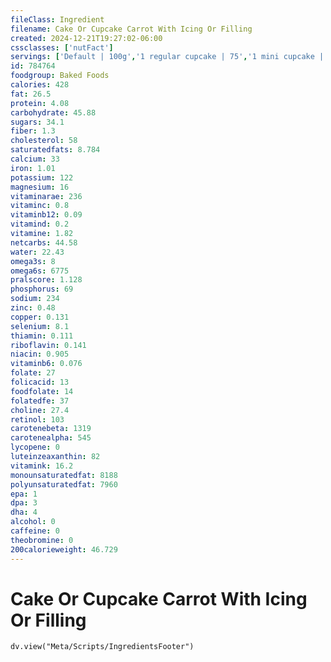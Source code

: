 ```yaml
---
fileClass: Ingredient
filename: Cake Or Cupcake Carrot With Icing Or Filling
created: 2024-12-21T19:27:02-06:00
cssclasses: ['nutFact']
servings: ['Default | 100g','1 regular cupcake | 75','1 mini cupcake | 25','1 2-layer cake (8" or 9" dia, 4" high) | 1600','1 1-layer cake (8" or 9" dia, 2" high) | 800','1 bundt or tube cake | 1323','1 piece (1/12 of 2-layer, 8" or 9" dia) | 133','1 piece (1/10 of 1-layer, 8" or 9" dia) | 80','1 cubic inch | 8','1 cup | 138']
id: 784764
foodgroup: Baked Foods
calories: 428
fat: 26.5
protein: 4.08
carbohydrate: 45.88
sugars: 34.1
fiber: 1.3
cholesterol: 58
saturatedfats: 8.784
calcium: 33
iron: 1.01
potassium: 122
magnesium: 16
vitaminarae: 236
vitaminc: 0.8
vitaminb12: 0.09
vitamind: 0.2
vitamine: 1.82
netcarbs: 44.58
water: 22.43
omega3s: 8
omega6s: 6775
pralscore: 1.128
phosphorus: 69
sodium: 234
zinc: 0.48
copper: 0.131
selenium: 8.1
thiamin: 0.111
riboflavin: 0.141
niacin: 0.905
vitaminb6: 0.076
folate: 27
folicacid: 13
foodfolate: 14
folatedfe: 37
choline: 27.4
retinol: 103
carotenebeta: 1319
carotenealpha: 545
lycopene: 0
luteinzeaxanthin: 82
vitamink: 16.2
monounsaturatedfat: 8188
polyunsaturatedfat: 7960
epa: 1
dpa: 3
dha: 4
alcohol: 0
caffeine: 0
theobromine: 0
200calorieweight: 46.729
---
```


# Cake Or Cupcake Carrot With Icing Or Filling

```dataviewjs
dv.view("Meta/Scripts/IngredientsFooter")
```